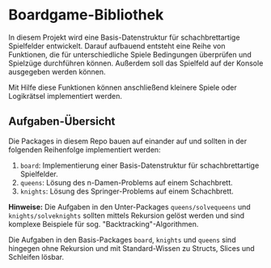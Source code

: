 # Boardgame-Bibliothek

In diesem Projekt wird eine Basis-Datenstruktur für schachbrettartige Spielfelder
entwickelt. Darauf aufbauend entsteht eine Reihe von Funktionen, die für
unterschiedliche Spiele Bedingungen überprüfen und Spielzüge durchführen können.
Außerdem soll das Spielfeld auf der Konsole ausgegeben werden können.

Mit Hilfe diese Funktionen können anschließend kleinere Spiele oder Logikrätsel
implementiert werden.

## Aufgaben-Übersicht

Die Packages in diesem Repo bauen auf einander auf und sollten in der
folgenden Reihenfolge implementiert werden:

1. `board`: Implementierung einer Basis-Datenstruktur für schachbrettartige
   Spielfelder.
2. `queens`: Lösung des n-Damen-Problems auf einem Schachbrett.
3. `knights`: Lösung des Springer-Problems auf einem Schachbrett.

**Hinweise:**
Die Aufgaben in den Unter-Packages `queens/solvequeens` und `knights/solveknights` sollten mittels Rekursion gelöst werden und sind
komplexe Beispiele für sog. "Backtracking"-Algorithmen.

Die Aufgaben in den Basis-Packages `board`, `knights` und `queens` sind hingegen ohne Rekursion und mit Standard-Wissen zu Structs, Slices und Schleifen lösbar.
